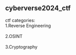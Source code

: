 ## cyberverse2024_ctf
ctf categories:
<br>1.Reverse Engineering</br>
<br>2.OSINT</br>
<br>3.Cryptography</br>
